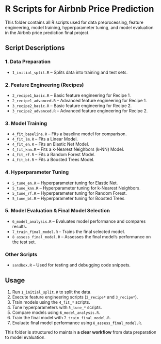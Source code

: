 # R Scripts for Airbnb Price Prediction

This folder contains all R scripts used for data preprocessing, feature engineering, model training, hyperparameter tuning, and model evaluation in the Airbnb price prediction final project.

## **Script Descriptions**
### **1. Data Preparation**
- `1_initial_split.R` – Splits data into training and test sets.

### **2. Feature Engineering (Recipes)**
- `2_recipe1_basic.R` – Basic feature engineering for Recipe 1.
- `2_recipe1_advanced.R` – Advanced feature engineering for Recipe 1.
- `3_recipe2_basic.R` – Basic feature engineering for Recipe 2.
- `3_recipe2_advanced.R` – Advanced feature engineering for Recipe 2.

### **3. Model Training**
- `4_fit_baseline.R` – Fits a baseline model for comparison.
- `4_fit_lm.R` – Fits a Linear Model.
- `4_fit_en.R` – Fits an Elastic Net Model.
- `4_fit_knn.R` – Fits a k-Nearest Neighbors (k-NN) Model.
- `4_fit_rf.R` – Fits a Random Forest Model.
- `4_fit_bt.R` – Fits a Boosted Trees Model.

### **4. Hyperparameter Tuning**
- `5_tune_en.R` – Hyperparameter tuning for Elastic Net.
- `5_tune_knn.R` – Hyperparameter tuning for k-Nearest Neighbors.
- `5_tune_rf.R` – Hyperparameter tuning for Random Forest.
- `5_tune_bt.R` – Hyperparameter tuning for Boosted Trees.

### **5. Model Evaluation & Final Model Selection**
- `6_model_analysis.R` – Evaluates model performance and compares results.
- `7_train_final_model.R` – Trains the final selected model.
- `8_assess_final_model.R` – Assesses the final model’s performance on the test set.

### **Other Scripts**
- `sandbox.R` – Used for testing and debugging code snippets.

## **Usage**
1. Run `1_initial_split.R` to split the data.
2. Execute feature engineering scripts (`2_recipe*` and `3_recipe*`).
3. Train models using the `4_fit_*` scripts.
4. Tune hyperparameters with `5_tune_*` scripts.
5. Compare models using `6_model_analysis.R`.
6. Train the final model with `7_train_final_model.R`.
7. Evaluate final model performance using `8_assess_final_model.R`.

This folder is structured to maintain **a clear workflow** from data preparation to model evaluation. 

